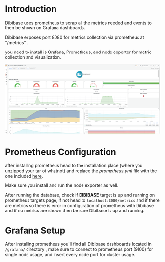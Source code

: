 # Introduction

Dibibase uses prometheus to scrap all the metrics needed and events to then be shown on Grafana dashboards.

Dibibase exposes port 8080 for metrics collection via prometheus at "/metrics" .

you need to install is Grafana, Prometheus, and node exporter for metric collection and visualization.



![dib_dashboard](.screenshots/dib_dashboard.png)





# Prometheus Configuration

after installing prometheus head to the installation place (where you unzipped your tar ot whatnot) and replace the *prometheus.yml* file with the one included [here]().

 Make sure you install and run the node exporter as well.

After running the database, check if **DIBIBASE** target is up and running on prometheus targets page, if not head to `localhost:8080/metrics`   and if there are metrics so there is error in configuration of prometheus with Dibibase and if no metrics are shown then be sure Dibibase is up and running.



# Grafana Setup

After installing prometheus you'll find all Dibibase dashboards located in `/grafana/` directory , make sure to connect to prometheus port (9100) for single node usage, and insert every node port for cluster usage.

 
